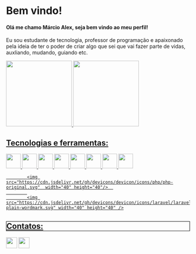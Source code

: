  <h1>Bem vindo!</h1>
 <h4>Olá me chamo Márcio Alex, seja bem vindo ao meu perfil!</h4>

Eu sou estudante de tecnologia, professor de programação e apaixonado pela ideia de ter o poder de criar algo que sei que vai fazer parte de vidas, auxliando, mudando, guiando etc.
<div>
<a href="https://github.com/MarcioAlex-x">
<img height="180em" src="https://github-readme-stats.vercel.app/api/top-langs/?username=MarcioAlex-x&layout=compact&langs_count=7&theme=dracula"/>
<img height="180em" src="https://github-readme-stats.vercel.app/api?username=MarcioAlex-x&show_icons=true&theme=dracula&include_all_commits=true&count_private=true"/>
</div>

 <h2>Tecnologias e ferramentas:</h2>

<div>
            <img src="https://cdn.jsdelivr.net/gh/devicons/devicon/icons/git/git-original.svg" width="40" height="40"/>            
            <img src="https://cdn.jsdelivr.net/gh/devicons/devicon/icons/github/github-original.svg" width="40" height="40"/>
            <img src="https://cdn.jsdelivr.net/gh/devicons/devicon/icons/html5/html5-original.svg" width="40" height="40"/>          
            <img src="https://cdn.jsdelivr.net/gh/devicons/devicon/icons/css3/css3-original.svg" width="40" height="40"/>          
            <img src="https://cdn.jsdelivr.net/gh/devicons/devicon/icons/javascript/javascript-original.svg" width="40" height="40"/>            
            <img src="https://cdn.jsdelivr.net/gh/devicons/devicon/icons/bootstrap/bootstrap-original.svg" width="40" height="40" />          
            <img src="https://cdn.jsdelivr.net/gh/devicons/devicon/icons/sass/sass-original.svg" width="40" height="40"/>       
            <img src="https://cdn.jsdelivr.net/gh/devicons/devicon/icons/vuejs/vuejs-original.svg" width="40" height="40"/>
 
            <img src="https://cdn.jsdelivr.net/gh/devicons/devicon/icons/php/php-original.svg"  width="40" height="40"/>  
            
            <img src="https://cdn.jsdelivr.net/gh/devicons/devicon/icons/laravel/laravel-plain-wordmark.svg" width="40" height="40" />
          
          
 
          
</div>
          

            


 <h2 style="border: 1px solid black;">Contatos:</h2>
<div>
  <a href = "mailto:marcioalex586@gmail.com"><img src="https://img.shields.io/badge/Gmail-D14836?style=for-the-badge&logo=gmail&logoColor=white" target="_blank"  height="30"></a>
  <a href="https://www.linkedin.com/in/alex-freitas-6a510621a/" target="_blank"><img src="https://img.shields.io/badge/-LinkedIn-%230077B5?style=for-the- badge&logo=linkedin&logoColor=white" target="_blank" height="30"></a>   
</div>
          



